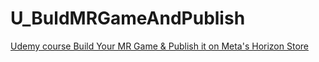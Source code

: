 # U_BuldMRGameAndPublish
[Udemy course Build Your MR Game &amp; Publish it on Meta's Horizon Store](https://www.udemy.com/share/10a44g3@x_yIHvFdOfnn765qa8TBsEfdPGIiUM-8DhqDtRpImtY9fM5wYlv8Hjfms89xWlbUFw==/)
